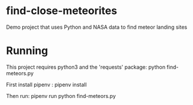 # find-close-meteorites
Demo project that uses Python and NASA data to find meteor landing sites


# Running
This project requires python3 and the 'requests' package:
python find-meteors.py


First install pipenv : pipenv install

Then run: pipenv run python find-meteors.py
